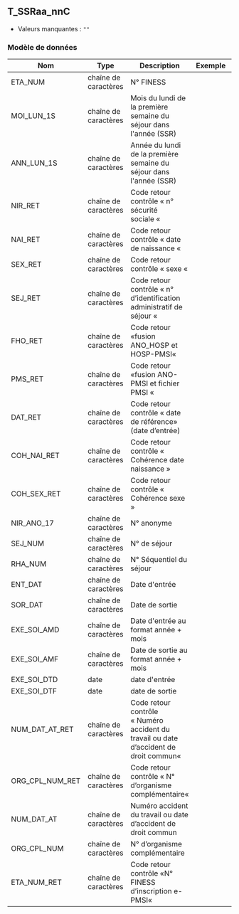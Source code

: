 ## T_SSRaa_nnC

- Valeurs manquantes : `""`

### Modèle de données

|Nom|Type|Description|Exemple|Propriétés|
|-|-|-|-|-|
|ETA_NUM|chaîne de caractères|N° FINESS |||
|MOI_LUN_1S|chaîne de caractères|Mois du lundi de la première semaine du séjour dans l'année (SSR) |||
|ANN_LUN_1S|chaîne de caractères|Année du lundi de la première semaine du séjour dans l'année (SSR)|||
|NIR_RET|chaîne de caractères|Code retour contrôle « n° sécurité sociale « |||
|NAI_RET|chaîne de caractères|Code retour contrôle « date de naissance « |||
|SEX_RET|chaîne de caractères|Code retour contrôle « sexe « |||
|SEJ_RET|chaîne de caractères|Code retour contrôle « n° d’identification administratif de séjour « |||
|FHO_RET|chaîne de caractères|Code retour «fusion ANO_HOSP et HOSP-PMSI«|||
|PMS_RET|chaîne de caractères|Code retour «fusion ANO-PMSI et fichier PMSI «|||
|DAT_RET|chaîne de caractères|Code retour contrôle « date de référence» (date d’entrée)|||
|COH_NAI_RET|chaîne de caractères|Code retour contrôle « Cohérence date naissance »|||
|COH_SEX_RET|chaîne de caractères|Code retour contrôle « Cohérence sexe »|||
|NIR_ANO_17|chaîne de caractères|N° anonyme |||
|SEJ_NUM|chaîne de caractères|N° de séjour |||
|RHA_NUM|chaîne de caractères|N° Séquentiel du séjour|||
|ENT_DAT|chaîne de caractères|Date d'entrée|||
|SOR_DAT|chaîne de caractères|Date de sortie|||
|EXE_SOI_AMD|chaîne de caractères|Date d'entrée au format année + mois|||
|EXE_SOI_AMF|chaîne de caractères|Date de sortie au format année + mois|||
|EXE_SOI_DTD|date|date d'entrée|||
|EXE_SOI_DTF|date|date de sortie|||
|NUM_DAT_AT_RET|chaîne de caractères|Code retour contrôle « Numéro accident du travail ou date d’accident de droit commun«|||
|ORG_CPL_NUM_RET|chaîne de caractères|Code retour contrôle « N° d’organisme complémentaire«|||
|NUM_DAT_AT|chaîne de caractères|Numéro accident du travail ou date d’accident de droit commun|||
|ORG_CPL_NUM|chaîne de caractères|N° d’organisme complémentaire|||
|ETA_NUM_RET|chaîne de caractères|Code retour contrôle «N° FINESS d’inscription e-PMSI«|||
